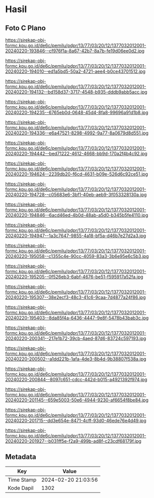# Hasil

## Foto C Plano

https://sirekap-obj-formc.kpu.go.id/de6c/pemilu/pdpr/13/77/03/20/12/1377032012001-20240220-193846--cf976f1a-8a67-42b7-8a7b-fe19d06ee0d2.jpg

https://sirekap-obj-formc.kpu.go.id/de6c/pemilu/pdpr/13/77/03/20/12/1377032012001-20240220-194010--ed1a5bd5-50a2-4721-aee4-b0ce43701512.jpg

https://sirekap-obj-formc.kpu.go.id/de6c/pemilu/pdpr/13/77/03/20/12/1377032012001-20240220-194132--bd158d37-3717-4548-b935-dddb9abb5acc.jpg

https://sirekap-obj-formc.kpu.go.id/de6c/pemilu/pdpr/13/77/03/20/12/1377032012001-20240220-194235--6765eb0d-0648-45d4-8fa8-99696a91d1b8.jpg

https://sirekap-obj-formc.kpu.go.id/de6c/pemilu/pdpr/13/77/03/20/12/1377032012001-20240220-194336--e6a47521-8298-4992-9a77-8a0679d8d551.jpg

https://sirekap-obj-formc.kpu.go.id/de6c/pemilu/pdpr/13/77/03/20/12/1377032012001-20240220-194442--bed71222-4612-4668-bb9d-170a2f4b4c92.jpg

https://sirekap-obj-formc.kpu.go.id/de6c/pemilu/pdpr/13/77/03/20/12/1377032012001-20240220-194624--2239db20-f6cd-4631-b09e-526d6c92ce51.jpg

https://sirekap-obj-formc.kpu.go.id/de6c/pemilu/pdpr/13/77/03/20/12/1377032012001-20240220-194728--c05683e6-3bf1-40eb-aeb9-3f053328130a.jpg

https://sirekap-obj-formc.kpu.go.id/de6c/pemilu/pdpr/13/77/03/20/12/1377032012001-20240220-194846--6acd46ed-4b0d-48ab-a5d0-b345b5fe4110.jpg

https://sirekap-obj-formc.kpu.go.id/de6c/pemilu/pdpr/13/77/03/20/12/1377032012001-20240220-194947--1a3c7647-9855-4a18-bf5a-d46b7e27d2a3.jpg

https://sirekap-obj-formc.kpu.go.id/de6c/pemilu/pdpr/13/77/03/20/12/1377032012001-20240220-195058--c1355c4e-90cc-4059-83a3-3b6e95e6c5b3.jpg

https://sirekap-obj-formc.kpu.go.id/de6c/pemilu/pdpr/13/77/03/20/12/1377032012001-20240220-195205--0f526eb3-6abf-4676-be51-f595917a52fa.jpg

https://sirekap-obj-formc.kpu.go.id/de6c/pemilu/pdpr/13/77/03/20/12/1377032012001-20240220-195307--38e2ecf3-48c3-41c6-9caa-7d4877a24f86.jpg

https://sirekap-obj-formc.kpu.go.id/de6c/pemilu/pdpr/13/77/03/20/12/1377032012001-20240220-195403--8da85f4a-6436-4447-9e8f-5478b43bab3c.jpg

https://sirekap-obj-formc.kpu.go.id/de6c/pemilu/pdpr/13/77/03/20/12/1377032012001-20240220-200341--217e1b72-39cb-4aed-87d6-83724c597193.jpg

https://sirekap-obj-formc.kpu.go.id/de6c/pemilu/pdpr/13/77/03/20/12/1377032012001-20240220-200502--a1dd221b-1afa-4de3-8b4d-9b38807f538a.jpg

https://sirekap-obj-formc.kpu.go.id/de6c/pemilu/pdpr/13/77/03/20/12/1377032012001-20240220-200844--8097c651-cdcc-442d-b015-a4921392f974.jpg

https://sirekap-obj-formc.kpu.go.id/de6c/pemilu/pdpr/13/77/03/20/12/1377032012001-20240220-201145--659e5003-50e6-4944-9230-af6654f8be84.jpg

https://sirekap-obj-formc.kpu.go.id/de6c/pemilu/pdpr/13/77/03/20/12/1377032012001-20240220-201715--dd3e654e-8471-4cff-93d0-46ede76e4d49.jpg

https://sirekap-obj-formc.kpu.go.id/de6c/pemilu/pdpr/13/77/03/20/12/1377032012001-20240220-201927--b031ff5e-f2a9-499b-ad8f-c23cdf68179f.jpg


## Metadata

| Key        | Value               |
| ---------- | ------------------- |
| Time Stamp | 2024-02-20 21:03:56 |
| Kode Dapil | 1302                |



